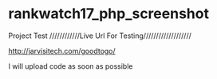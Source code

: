# rankwatch17_php_screenshot
Project Test
////////////Live Url For Testing///////////////////

http://jarvisitech.com/goodtogo/

I will upload code as soon as possible
